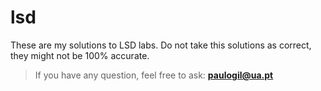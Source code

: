 # lsd
  
These are my solutions to LSD labs.
Do not take this solutions as correct, they might not be 100% accurate.

> If you have any question, feel free to ask: **[paulogil@ua.pt](mailto:paulogil@ua.pt)**
